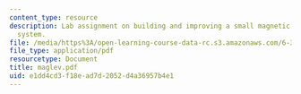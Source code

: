 ```yaml
---
content_type: resource
description: Lab assignment on building and improving a small magnetic levitation
  system.
file: /media/https%3A/open-learning-course-data-rc.s3.amazonaws.com/6-302-feedback-systems-spring-2007/e1dd4cd3f18ead7d2052d4a36957b4e1_maglev.pdf
file_type: application/pdf
resourcetype: Document
title: maglev.pdf
uid: e1dd4cd3-f18e-ad7d-2052-d4a36957b4e1
---
```

